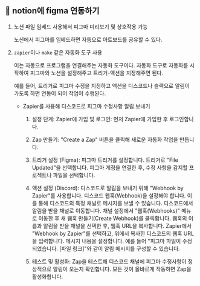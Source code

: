 ## 🔹 notion에 figma 연동하기

1. 노션 파일 임베드 사용해서 피그마 미리보기 및 상호작용 가능

   노션에서 피그마를 임베드하면 자동으로 아트보드를 공유할 수 있다.

2. `zapier`이나 `make` 같은 자동화 도구 사용

   이는 자동으로 프로그램을 연결해주는 자동화 도구이다. 자동화 도구로 자동화를 시작하여 피그마와 노션을 설정해주고 트리거-액션을 지정해주면 된다.

   예를 들어, 트리거로 피그마 수정을 지정하고 액션을 디스코드나 슬랙으로 알림이 가도록 하면 연동이 되어 작업이 수행된다.

   - Zapier를 사용해 디스코드로 피그마 수정사항 알림 보내기

     1. 설정 단계:
        Zapier에 가입 및 로그인:
        먼저 Zapier에 가입한 후 로그인합니다.

     2. Zap 만들기:
        "Create a Zap" 버튼을 클릭해 새로운 자동화 작업을 만듭니다.

     3. 트리거 설정 (Figma):
        피그마 트리거를 설정합니다.
        트리거로 "File Updated"을 선택합니다. 피그마 계정을 연결한 후, 수정 사항을 감지할 프로젝트나 파일을 선택합니다.
     4. 액션 설정 (Discord):
        디스코드로 알림을 보내기 위해 "Webhook by Zapier"를 사용합니다.
        디스코드 웹훅(Webhook)을 설정해야 합니다. 이를 통해 디스코드의 특정 채널로 메시지를 보낼 수 있습니다.
        디스코드에서 알림을 받을 채널로 이동합니다.
        채널 설정에서 "웹훅(Webhooks)" 메뉴로 이동한 후 새 웹훅 만들기(Create Webhook)를 클릭합니다.
        웹훅의 이름과 알림을 받을 채널을 선택한 후, 웹훅 URL을 복사합니다.
        Zapier에서 "Webhook by Zapier"를 선택하고, 위에서 복사한 디스코드의 웹훅 URL을 입력합니다.
        메시지 내용을 설정합니다. 예를 들어 "피그마 파일이 수정되었습니다. [파일 링크]"와 같이 알림 메시지를 구성할 수 있습니다.

     5. 테스트 및 활성화:
        Zap을 테스트해 디스코드 채널에 피그마 수정사항이 정상적으로 알림이 오는지 확인합니다. 모든 것이 올바르게 작동하면 Zap을 활성화합니다.
